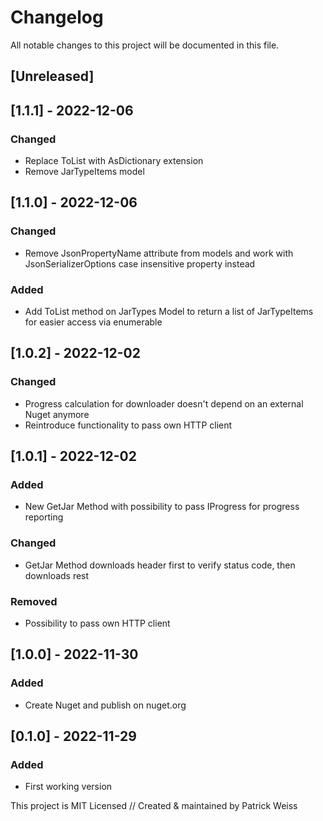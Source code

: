 # Changelog
All notable changes to this project will be documented in this file.

## [Unreleased]

## [1.1.1] - 2022-12-06
### Changed
- Replace ToList with AsDictionary extension
- Remove JarTypeItems model


## [1.1.0] - 2022-12-06
### Changed
- Remove JsonPropertyName attribute from models and work with JsonSerializerOptions case insensitive property instead

### Added
- Add ToList method on JarTypes Model to return a list of JarTypeItems for easier access via enumerable


## [1.0.2] - 2022-12-02
### Changed
- Progress calculation for downloader doesn't depend on an external Nuget anymore
- Reintroduce functionality to pass own HTTP client


## [1.0.1] - 2022-12-02
### Added
- New GetJar Method with possibility to pass IProgress for progress reporting

### Changed
- GetJar Method downloads header first to verify status code, then downloads rest

### Removed
- Possibility to pass own HTTP client


## [1.0.0] - 2022-11-30
### Added
- Create Nuget and publish on nuget.org


## [0.1.0] - 2022-11-29
### Added
- First working version



This project is MIT Licensed // Created & maintained by Patrick Weiss